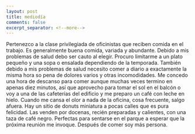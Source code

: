 ```yaml
--- 
layout: post 
title: mediodía 
comments: false 
excerpt_separator: <!--more--> 
---
```


Pertenezco a la clase privilegiada de oficinistas que reciben comida en el
trabajo. Es generalmente buena comida, variada y abundante. Debido a mis
problemas de salud debo ser cauto al elegir. Procuro limitarme a un plato
pequeño y una sopa o ensalada dependiendo de la temporada. También debido
a mis problemas de salud necesito comer a diario a exactamente la misma
hora so pena de dolores varios y otras incomodidades. Me concedo una hora
de descanso para comer aunque muchas veces termino en apenas diez minutos,
así que aprovecho para tomar el sol en el balcón o voy a una de las
cafeterías del edificio y me preparo un café con leche en hielo. Cuando me
cansa el olor a nada de la oficina, cosa frecuente, salgo afuera. Hay un
sitio de donuts miniatura a pocas calles que es pura felicidad. Las venden
por docenas, recién preparadas y calientes, con una taza de café negro.
Perfectas para sentarse en el parque a esperar que la próxima reunión me
invoque. Después de comer soy más persona.
